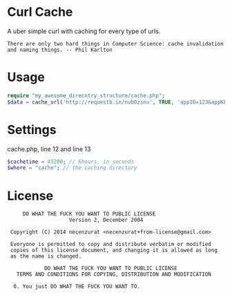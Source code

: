 Curl Cache
=

A uber simple curl with caching for every type of urls. 
````
There are only two hard things in Computer Science: cache invalidation and naming things. -- Phil Karlton
````

Usage
=====

````php
require "my_awesome_direcotry_structure/cache.php";
$data = cache_url('http://requestb.in/nub0zsnu', TRUE, 'appID=123&appKEY=32');
````


Settings
=====

cache.php, line 12 and line 13
````php
$cachetime = 43200; // 6hours, in seconds
$where = "cache"; // the caching directory
````

License
=====

````
     DO WHAT THE FUCK YOU WANT TO PUBLIC LICENSE 
                    Version 2, December 2004 

 Copyright (C) 2014 necenzurat <necenzurat+from-license@gmail.com> 

 Everyone is permitted to copy and distribute verbatim or modified 
 copies of this license document, and changing it is allowed as long 
 as the name is changed. 

            DO WHAT THE FUCK YOU WANT TO PUBLIC LICENSE 
   TERMS AND CONDITIONS FOR COPYING, DISTRIBUTION AND MODIFICATION 

  0. You just DO WHAT THE FUCK YOU WANT TO.
````



